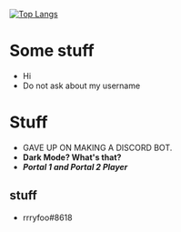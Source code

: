 [![Top Langs](https://github-readme-stats.vercel.app/api/top-langs/?username=mangorifo&layout=compact)](https://github.com/anuraghazra/github-readme-stats)



# Some stuff

- Hi
- Do not ask about my username

# Stuff

- GAVE UP ON MAKING A DISCORD BOT.
- **Dark Mode? What's that?**
- ***Portal 1 and Portal 2 Player***

## stuff
- rrryfoo#8618
